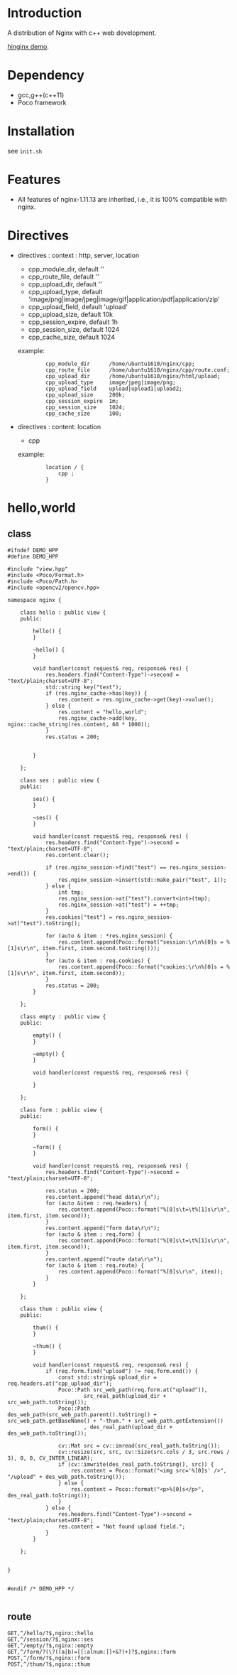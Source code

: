 # Introduction
A distribution of Nginx with c++ web development. 

[hinginx demo](https://github.com/webcpp/hinginx_demo).

# Dependency
- gcc,g++(c++11)
- Poco framework

# Installation
see `init.sh`


# Features
- All features of nginx-1.11.13 are inherited, i.e., it is 100% compatible with nginx.

# Directives
- directives : context :  http, server, location
    - cpp_module_dir,           default ''
    - cpp_route_file,           default ''
    - cpp_upload_dir,           default ''
    - cpp_upload_type,          default 'image/png|image/jpeg|image/gif|application/pdf|application/zip'
    - cpp_upload_field,         default 'upload'
    - cpp_upload_size,          default 10k
    - cpp_session_expire,       default 1h
    - cpp_session_size,         default 1024
    - cpp_cache_size,           default 1024

    example:

```
            cpp_module_dir      /home/ubuntu1610/nginx/cpp;
            cpp_route_file      /home/ubuntu1610/nginx/cpp/route.conf;
            cpp_upload_dir      /home/ubuntu1610/nginx/html/upload;
            cpp_upload_type     image/jpeg|image/png;
            cpp_upload_field    upload|upload1|upload2;
            cpp_upload_size     200k;
            cpp_session_expire  1m;
            cpp_session_size    1024;
            cpp_cache_size      100;
```
- directives : content: location
    - cpp 

    example:
    
```
            location / {
                cpp ;
            }
```

# hello,world

## class

```
#ifndef DEMO_HPP
#define DEMO_HPP

#include "view.hpp"
#include <Poco/Format.h>
#include <Poco/Path.h>
#include <opencv2/opencv.hpp>

namespace nginx {

    class hello : public view {
    public:

        hello() {
        }

        ~hello() {
        }

        void handler(const request& req, response& res) {
            res.headers.find("Content-Type")->second = "text/plain;charset=UTF-8";
            std::string key("test");
            if (res.nginx_cache->has(key)) {
                res.content = res.nginx_cache->get(key)->value();
            } else {
                res.content = "hello,world";
                res.nginx_cache->add(key, nginx::cache_string(res.content, 60 * 1000));
            }
            res.status = 200;


        }

    };

    class ses : public view {
    public:

        ses() {
        }

        ~ses() {
        }

        void handler(const request& req, response& res) {
            res.headers.find("Content-Type")->second = "text/plain;charset=UTF-8";
            res.content.clear();

            if (res.nginx_session->find("test") == res.nginx_session->end()) {
                res.nginx_session->insert(std::make_pair("test", 1));
            } else {
                int tmp;
                res.nginx_session->at("test").convert<int>(tmp);
                res.nginx_session->at("test") = ++tmp;
            }
            res.cookies["test"] = res.nginx_session->at("test").toString();

            for (auto & item : *res.nginx_session) {
                res.content.append(Poco::format("session:\r\n%[0]s = %[1]s\r\n", item.first, item.second.toString()));
            }
            for (auto & item : req.cookies) {
                res.content.append(Poco::format("cookies:\r\n%[0]s = %[1]s\r\n", item.first, item.second));
            }
            res.status = 200;
        }

    };

    class empty : public view {
    public:

        empty() {
        }

        ~empty() {
        }

        void handler(const request& req, response& res) {

        }

    };

    class form : public view {
    public:

        form() {
        }

        ~form() {
        }

        void handler(const request& req, response& res) {
            res.headers.find("Content-Type")->second = "text/plain;charset=UTF-8";

            res.status = 200;
            res.content.append("head data\r\n");
            for (auto &item : req.headers) {
                res.content.append(Poco::format("%[0]s\t=\t%[1]s\r\n", item.first, item.second));
            }
            res.content.append("form data\r\n");
            for (auto & item : req.form) {
                res.content.append(Poco::format("%[0]s\t=\t%[1]s\r\n", item.first, item.second));
            }
            res.content.append("route data\r\n");
            for (auto & item : req.route) {
                res.content.append(Poco::format("%[0]s\r\n", item));
            }
        }

    };

    class thum : public view {
    public:

        thum() {
        }

        ~thum() {
        }

        void handler(const request& req, response& res) {
            if (req.form.find("upload") != req.form.end()) {
                const std::string& upload_dir = req.headers.at("cpp_upload_dir");
                Poco::Path src_web_path(req.form.at("upload")),
                        src_real_path(upload_dir + src_web_path.toString());
                Poco::Path des_web_path(src_web_path.parent().toString() + src_web_path.getBaseName() + "-thum." + src_web_path.getExtension())
                        , des_real_path(upload_dir + des_web_path.toString());

                cv::Mat src = cv::imread(src_real_path.toString());
                cv::resize(src, src, cv::Size(src.cols / 3, src.rows / 3), 0, 0, CV_INTER_LINEAR);
                if (cv::imwrite(des_real_path.toString(), src)) {
                    res.content = Poco::format("<img src='%[0]s' />", "/upload" + des_web_path.toString());
                } else {
                    res.content = Poco::format("<p>%[0]s</p>", des_real_path.toString());
                }
            } else {
                res.headers.find("Content-Type")->second = "text/plain;charset=UTF-8";
                res.content = "Not found upload field.";
            }
        }

    };


}


#endif /* DEMO_HPP */


```
## route

```
GET,^/hello/?$,nginx::hello
GET,^/session/?$,nginx::ses
GET,^/empty/?$,nginx::empty
GET,^/form/?(\?((a|b)=[[:alnum:]]+&?)+)?$,nginx::form
POST,^/form/?$,nginx::form
POST,^/thum/?$,nginx::thum

```